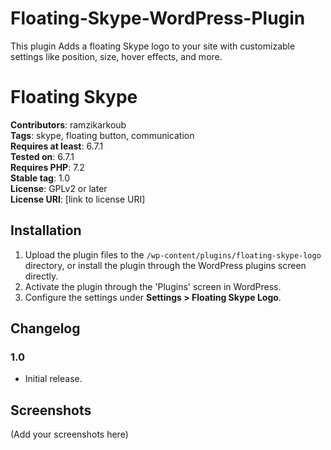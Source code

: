 # Floating-Skype-WordPress-Plugin

This plugin Adds a floating Skype logo to your site with customizable settings like position, size, hover effects, and more.

# Floating Skype

**Contributors**: ramzikarkoub  
**Tags**: skype, floating button, communication  
**Requires at least**: 6.7.1  
**Tested on**: 6.7.1  
**Requires PHP**: 7.2  
**Stable tag**: 1.0  
**License**: GPLv2 or later  
**License URI**: [link to license URI]

## Installation

1. Upload the plugin files to the `/wp-content/plugins/floating-skype-logo` directory, or install the plugin through the WordPress plugins screen directly.
2. Activate the plugin through the 'Plugins' screen in WordPress.
3. Configure the settings under **Settings > Floating Skype Logo**.

## Changelog

### 1.0

- Initial release.

## Screenshots

(Add your screenshots here)
